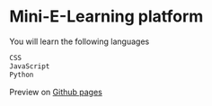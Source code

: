 # Mini-E-Learning platform

You will learn the following languages
```HTML
CSS
JavaScript
Python 
```
Preview on <a href="https://justinembawomye.github.io/Mini-elearning-platform/dist/index.html">Github pages</a>
